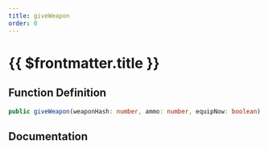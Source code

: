 ```yaml
---
title: giveWeapon
order: 0
---
```


# {{ $frontmatter.title }}

## Function Definition

```ts
public giveWeapon(weaponHash: number, ammo: number, equipNow: boolean): void;
```

## Documentation

<!--@include: ./parts/giveWeapon.md-->
